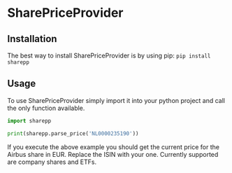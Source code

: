 # SharePriceProvider
## Installation
The best way to install SharePriceProvider is by using pip:
`pip install sharepp`

## Usage
To use SharePriceProvider simply import it into your python project and call the only function available.
```python
import sharepp

print(sharepp.parse_price('NL0000235190'))
```
If you execute the above example you should get the current price for the Airbus share in EUR. Replace the ISIN with your one. Currently supported are company shares and ETFs.

